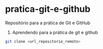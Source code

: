 # pratica-git-e-github
Repositório para a prática de Git e GitHub

1. Aprendendo para a prática de git e github

```bash
git clone <url_repositorio_remoto>
```
